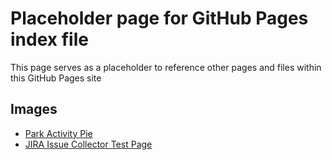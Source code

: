# Placeholder page for GitHub Pages index file
This page serves as a placeholder to reference other pages and files within this GitHub Pages site
## Images
* [Park Activity Pie](images/ParkActivityPie.png)
* [JIRA Issue Collector Test Page](JIRA-IssueTest.html)
